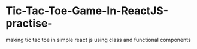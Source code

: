 # Tic-Tac-Toe-Game-In-ReactJS-practise-
making tic tac toe in simple react js using class and functional components
